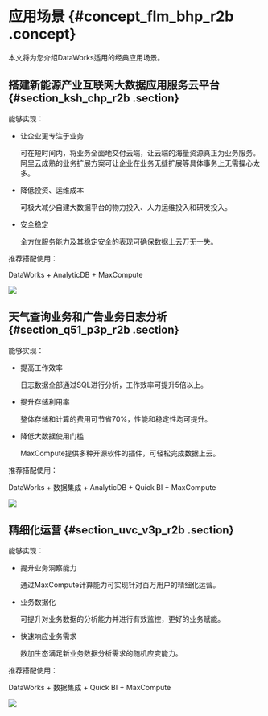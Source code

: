 # 应用场景 {#concept_flm_bhp_r2b .concept}

本文将为您介绍DataWorks适用的经典应用场景。

## 搭建新能源产业互联网大数据应用服务云平台 {#section_ksh_chp_r2b .section}

能够实现：

-   让企业更专注于业务

    可在短时间内，将业务全面地交付云端，让云端的海量资源真正为业务服务。阿里云成熟的业务扩展方案可让企业在业务无缝扩展等具体事务上无需操心太多。

-   降低投资、运维成本

    可极大减少自建大数据平台的物力投入、人力运维投入和研发投入。

-   安全稳定

    全方位服务能力及其稳定安全的表现可确保数据上云万无一失。


推荐搭配使用：

DataWorks + AnalyticDB + MaxCompute

![](http://static-aliyun-doc.oss-cn-hangzhou.aliyuncs.com/assets/img/16169/15404331988914_zh-CN.png)

## 天气查询业务和广告业务日志分析 {#section_q51_p3p_r2b .section}

能够实现：

-   提高工作效率

    日志数据全部通过SQL进行分析，工作效率可提升5倍以上。

-   提升存储利用率

    整体存储和计算的费用可节省70%，性能和稳定性均可提升。

-   降低大数据使用门槛

    MaxCompute提供多种开源软件的插件，可轻松完成数据上云。


推荐搭配使用：

DataWorks + 数据集成 + AnalyticDB + Quick BI + MaxCompute

![](http://static-aliyun-doc.oss-cn-hangzhou.aliyuncs.com/assets/img/16169/15404331988916_zh-CN.png)

## 精细化运营 {#section_uvc_v3p_r2b .section}

能够实现：

-   提升业务洞察能力

    通过MaxCompute计算能力可实现针对百万用户的精细化运营。

-   业务数据化

    可提升对业务数据的分析能力并进行有效监控，更好的业务赋能。

-   快速响应业务需求

    数加生态满足新业务数据分析需求的随机应变能力。


推荐搭配使用：

DataWorks + 数据集成 + Quick BI + MaxCompute

![](http://static-aliyun-doc.oss-cn-hangzhou.aliyuncs.com/assets/img/16169/15404331988917_zh-CN.png)

